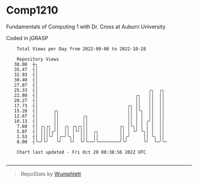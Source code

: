 # Comp1210
Fundamentals of Computing 1 with Dr. Cross at Auburn University

Coded in jGRASP

```
    Total Views per Day from 2022-09-08 to 2022-10-28

    Repository Views
   38.00  ┼╮
   35.47  ┤│
   32.93  ┤│
   30.40  ┤│
   27.87  ┤│
   25.33  ┤│                                          ╭╮  ╭╮
   22.80  ┤│                                     ╭╮   ││  ││
   20.27  ┤│                                     ││   ││  ││
   17.73  ┤│                                  ╭╮ ││   ││  ││
   15.20  ┤│      ╭╮                          ││ │╰╮  ││  ││
   12.67  ┤│      ││         ╭╮               ││ │ │  ││  ││
   10.13  ┤│      ││         ││               ││ │ │ ╭╯│  ││
    7.60  ┤│ ╭╮╭╮ ││  ╭╮ ╭╮╭╮││            ╭╮ │╰╮│ │ │ │  ││
    5.07  ┤│ ││││╭╯│  ││ │╰╯│││  ╭╮        ││ │ ╰╯ ╰╮│ │  ││
    2.53  ┤│ │││╰╯ │╭─╯╰╮│  │││  ││        ││╭╯     ││ ╰╮ ││
    0.00  ┤╰─╯╰╯   ╰╯   ╰╯  ╰╯╰──╯╰────────╯╰╯      ╰╯  ╰─╯╰─

    Chart last updated - Fri Oct 28 00:38:56 2022 UTC
    
```

---

> RepoStats by [Wumphlett](https://github.com/Wumphlett)
